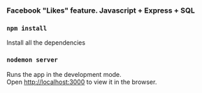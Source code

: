### Facebook "Likes" feature. Javascript + Express + SQL


### `npm install`

Install all the dependencies<br>


### `nodemon server`

Runs the app in the development mode.<br>
Open [http://localhost:3000](http://localhost:3000) to view it in the browser.
